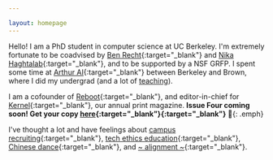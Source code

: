 ```yaml
---

layout: homepage
---
```

Hello! I am a PhD student in computer science at UC Berkeley. I'm extremely fortunate to be coadvised by [Ben Recht](https://people.eecs.berkeley.edu/~brecht/){:target="_blank"} and [Nika Haghtalab](https://people.eecs.berkeley.edu/~nika/){:target="_blank"}, and to be supported by a NSF GRFP. I spent some time at [Arthur AI](http://www.arthur.ai){:target="_blank"} between Berkeley and Brown, where I did my undergrad (and a lot of [teaching](https://www.jessicad.ai/teaching.html)). 

I am a cofounder of [Reboot](https://reboothq.substack.com/about){:target="_blank"}, and editor-in-chief for [Kernel](https://kernelmag.io/){:target="_blank"}, our annual print magazine. **Issue Four coming soon! Get your copy [here](https://kernelmag.io/){:target="_blank"}{:target="_blank"} 🙂**{: .emph}

I've thought a lot and have feelings about [campus recruiting](http://www.theindy.org/article/1516){:target="_blank"}, [tech ethics education](http://www.theindy.org/article/2235){:target="_blank"}, [Chinese dance](https://letterstomyfriends.substack.com/p/mirrors){:target="_blank"}, and [~ alignment ~](https://joinreboot.org/p/alignment){:target="_blank"}. 
